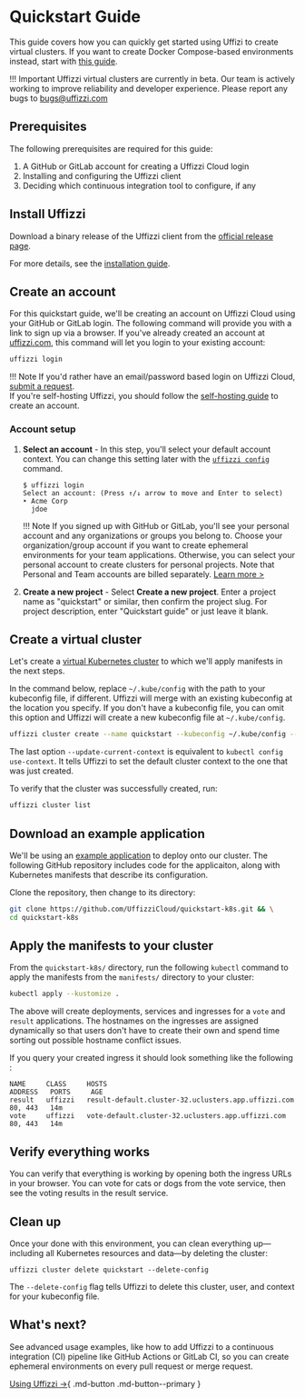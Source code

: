 # Quickstart Guide

This guide covers how you can quickly get started using Uffizi to create virtual clusters. If you want to create Docker Compose-based environments instead, start with [this guide](docker-compose-environment.md).

!!! Important
    Uffizzi virtual clusters are currently in beta. Our team is actively working to improve reliability and developer experience. Please report any bugs to bugs@uffizzi.com

## Prerequisites

The following prerequisites are required for this guide:

1. A GitHub or GitLab account for creating a Uffizzi Cloud login
2. Installing and configuring the Uffizzi client
3. Deciding which continuous integration tool to configure, if any

## Install Uffizzi

Download a binary release of the Uffizzi client from the [official release page](https://github.com/UffizziCloud/uffizzi_cli/releases).  

For more details, see the [installation guide](install.md).

## Create an account

For this quickstart guide, we'll be creating an account on Uffizzi Cloud using your GitHub or GitLab login. The following command will provide you with a link to sign up via a browser. If you've already created an account at [uffizzi.com](https://uffizzi.com), this command will let you login to your existing account:

``` bash
uffizzi login
```

!!! Note
    If you'd rather have an email/password based login on Uffizzi Cloud, [submit a request](mailto:accounts@uffizzi.com).  
    If you're self-hosting Uffizzi, you should follow the [self-hosting guide](https://github.com/UffizziCloud/uffizzi/blob/develop/INSTALL.md) to create an account. 

### Account setup


1. **Select an account** -  In this step, you'll select your default account context. You can change this setting later with the [`uffizzi config`](references/cli.md#config) command.   

    ```
    $ uffizzi login
    Select an account: (Press ↑/↓ arrow to move and Enter to select)
    ‣ Acme Corp
      jdoe
    ```
    !!! Note 
        If you signed up with GitHub or GitLab, you'll see your personal account and any organizations or groups you belong to. Choose your organization/group account if you want to create ephemeral environments for your team applications. Otherwise, you can select your personal account to create clusters for personal projects. Note that Personal and Team accounts are billed separately. [Learn more >](topics/teams-and-accounts.md)

2. **Create a new project** - Select **Create a new project**. Enter a project name as "quickstart" or similar, then confirm the project slug. For project description, enter "Quickstart guide" or just leave it blank.

## Create a virtual cluster

Let's create a [virtual Kubernetes cluster](topics/virtual-clusters.md) to which we'll apply manifests in the next steps.  

In the command below, replace `~/.kube/config` with the path to your kubeconfig file, if different. Uffizzi will merge with an existing kubeconfig at the location you specify. If you don't have a kubeconfig file, you can omit this option and Uffizzi will create a new kubeconfig file at `~/.kube/config`.

``` bash
uffizzi cluster create --name quickstart --kubeconfig ~/.kube/config --update-current-context
```

The last option `--update-current-context` is equivalent to `kubectl config use-context`. It tells Uffizzi to set the default cluster context to the one that was just created.

To verify that the cluster was successfully created, run:

``` bash
uffizzi cluster list
```


## Download an example application

We'll be using an [example application](https://github.com/UffizziCloud/quickstart-k8s) to deploy onto our cluster. The following GitHub repository includes code for the applicaiton, along with Kubernetes manifests that describe its configuration.  

Clone the repository, then change to its directory:

``` bash
git clone https://github.com/UffizziCloud/quickstart-k8s.git && \
cd quickstart-k8s
```

## Apply the manifests to your cluster

From the `quickstart-k8s/` directory, run the following `kubectl` command to apply the manifests from the `manifests/` directory to your cluster:

``` bash
kubectl apply --kustomize .
```

The above will create deployments, services and ingresses for a `vote` and `result` applications. The hostnames on the ingresses are assigned dynamically so that users don't have to create their own and spend time sorting out possible hostname conflict issues.

If you query your created ingress it should look something like the following :
```
NAME     CLASS     HOSTS                                                       ADDRESS   PORTS     AGE
result   uffizzi   result-default.cluster-32.uclusters.app.uffizzi.com             80, 443   14m 
vote     uffizzi   vote-default.cluster-32.uclusters.app.uffizzi.com               80, 443   14m
```

## Verify everything works

You can verify that everything is working by opening both the ingress URLs in your browser. You can vote for cats or dogs from the vote service, then see the voting results in the result service.

## Clean up

Once your done with this environment, you can clean everything up—including all Kubernetes resources and data—by deleting the cluster:

```
uffizzi cluster delete quickstart --delete-config
```

The `--delete-config` flag tells Uffizzi to delete this cluster, user, and context for your kubeconfig file.

## What's next?

See advanced usage examples, like how to add Uffizzi to a continuous integration (CI) pipeline like GitHub Actions or GitLab CI, so you can create ephemeral environments on every pull request or merge request.

[Using Uffizzi →](using-uffizzi.md){ .md-button .md-button--primary }

&nbsp;
